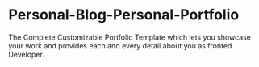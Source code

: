 # Personal-Blog-Personal-Portfolio
 The Complete Customizable Portfolio Template which lets you showcase your work and provides each and every detail about you as fronted Developer.

